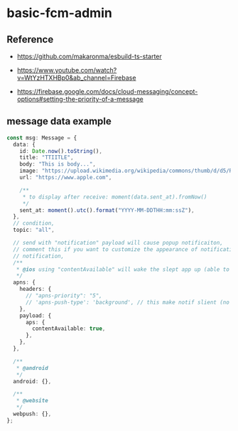 # basic-fcm-admin

## Reference

* <https://github.com/makaronma/esbuild-ts-starter>

* <https://www.youtube.com/watch?v=WtYzHTXHBp0&ab_channel=Firebase>

* <https://firebase.google.com/docs/cloud-messaging/concept-options#setting-the-priority-of-a-message>

## message data example

```ts
const msg: Message = {
  data: {
    id: Date.now().toString(),
    title: "TTIITLE",
    body: "This is body...",
    image: "https://upload.wikimedia.org/wikipedia/commons/thumb/d/d5/Rust_programming_language_black_logo.svg/121px-Rust_programming_language_black_logo.svg.png",
    url: "https://www.apple.com",

    /**
     * to display after receive: moment(data.sent_at).fromNow()
     */
    sent_at: moment().utc().format("YYYY-MM-DDTHH:mm:ssZ"),
  },
  // condition,
  topic: "all",

  // send with "notification" payload will cause popup notificaiton,
  // comment this if you want to customize the appearance of notification
  // notification,
  /**
   * @ios using "contentAvailable" will wake the slept app up (able to setup backgroundMessageHandler)
   */
  apns: {
    headers: {
      // "apns-priority": "5",
      // 'apns-push-type': 'background', // this make notif slient (no popup)
    },
    payload: {
      aps: {
        contentAvailable: true,
      },
    },
  },

  /**
   * @android
   */
  android: {},

  /**
   * @website
   */
  webpush: {},
};
```